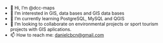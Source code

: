 - 👋 Hi, I’m @dcc-maps
- 👀 I’m interested in GIS, data bases and GIS data bases
- 🌱 I’m currently learning PostgreSQL, MySQL and QGIS
- 💞️ I’m looking to collaborate on environmental projects or sport tourism projects with GIS aplications.
- 📫 How to reach me: danielcbcn@gmail.com

<!---
dcc-maps/dcc-maps is a ✨ special ✨ repository because its `README.md` (this file) appears on your GitHub profile.
You can click the Preview link to take a look at your changes.
--->
